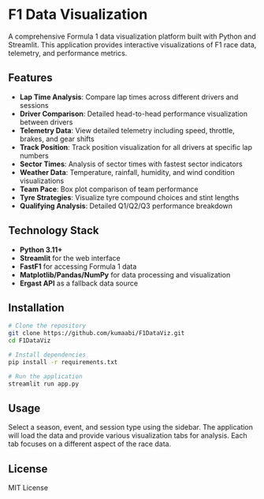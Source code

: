 # F1 Data Visualization

A comprehensive Formula 1 data visualization platform built with Python and Streamlit. This application provides interactive visualizations of F1 race data, telemetry, and performance metrics.

## Features

- **Lap Time Analysis**: Compare lap times across different drivers and sessions
- **Driver Comparison**: Detailed head-to-head performance visualization between drivers
- **Telemetry Data**: View detailed telemetry including speed, throttle, brakes, and gear shifts
- **Track Position**: Track position visualization for all drivers at specific lap numbers
- **Sector Times**: Analysis of sector times with fastest sector indicators
- **Weather Data**: Temperature, rainfall, humidity, and wind condition visualizations
- **Team Pace**: Box plot comparison of team performance
- **Tyre Strategies**: Visualize tyre compound choices and stint lengths
- **Qualifying Analysis**: Detailed Q1/Q2/Q3 performance breakdown

## Technology Stack

- **Python 3.11+**
- **Streamlit** for the web interface
- **FastF1** for accessing Formula 1 data
- **Matplotlib/Pandas/NumPy** for data processing and visualization
- **Ergast API** as a fallback data source

## Installation

```bash
# Clone the repository
git clone https://github.com/kumaabi/F1DataViz.git
cd F1DataViz

# Install dependencies
pip install -r requirements.txt

# Run the application
streamlit run app.py
```

## Usage

Select a season, event, and session type using the sidebar. The application will load the data and provide various visualization tabs for analysis. Each tab focuses on a different aspect of the race data.

## License

MIT License
